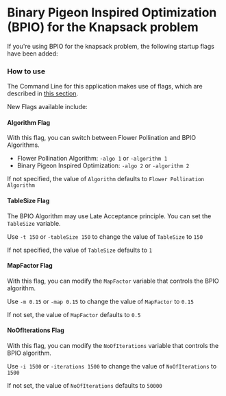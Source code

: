 # Binary Pigeon Inspired Optimization (BPIO) for the Knapsack problem

If you're using BPIO for the knapsack problem, the following startup flags have been added:

### How to use

The Command Line for this application makes use of flags, which are described in [this section](../README.md).

New Flags available include:

#### Algorithm Flag

With this flag, you can switch between Flower Pollination and BPIO Algorithms.

- Flower Pollination Algorithm: `-algo 1` or `-algorithm 1`
- Binary Pigeon Inspired Optimization: `-algo 2` or `-algorithm 2`

If not specified, the value of `Algorithm` defaults to `Flower Pollination Algorithm`

#### TableSize Flag

The BPIO Algorithm may use Late Acceptance principle. You can set the `TableSize` variable. 

Use `-t 150` or `-tableSize 150` to change the value of `TableSize` to `150`

If not specified, the value of `TableSize` defaults to `1`

#### MapFactor Flag

With this flag, you can modify the `MapFactor` variable that controls the BPIO algorithm. 

Use `-m 0.15` or `-map 0.15` to change the value of `MapFactor` to `0.15`

If not set, the value of `MapFactor` defaults to `0.5`

#### NoOfIterations Flag

With this flag, you can modify the `NoOfIterations` variable that controls the BPIO algorithm. 

Use `-i 1500` or `-iterations 1500` to change the value of `NoOfIterations` to `1500`

If not set, the value of `NoOfIterations` defaults to `50000`
